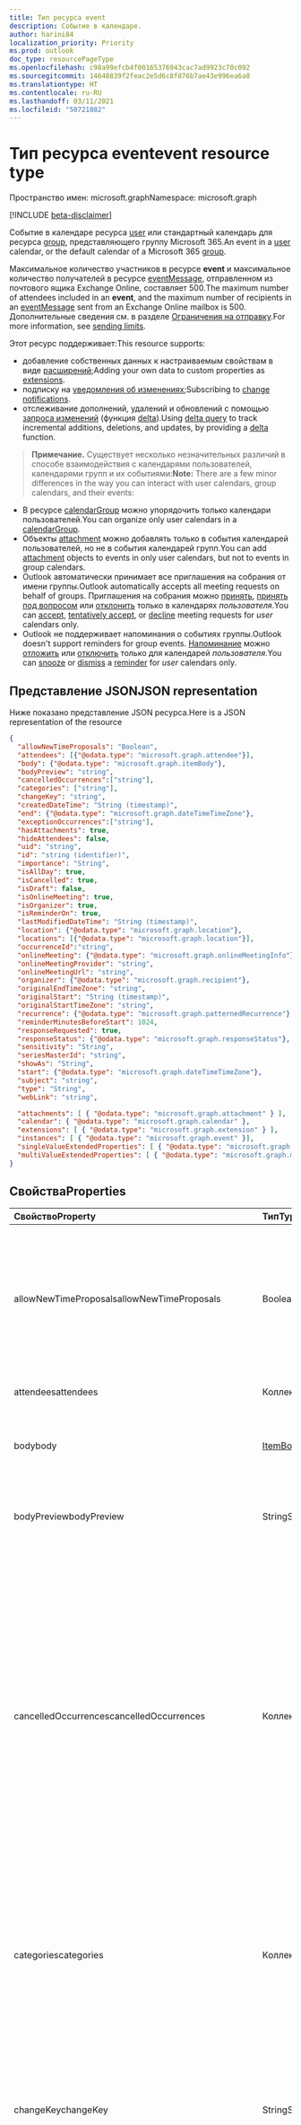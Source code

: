 ```yaml
---
title: Тип ресурса event
description: Событие в календаре.
author: harini84
localization_priority: Priority
ms.prod: outlook
doc_type: resourcePageType
ms.openlocfilehash: c98a99efcb4f00165376943cac7ad9923c70c092
ms.sourcegitcommit: 14648839f2feac2e5d6c8f876b7ae43e996ea6a0
ms.translationtype: HT
ms.contentlocale: ru-RU
ms.lasthandoff: 03/11/2021
ms.locfileid: "50721882"
---
```

# <a name="event-resource-type"></a><span data-ttu-id="a3131-103">Тип ресурса event</span><span class="sxs-lookup"><span data-stu-id="a3131-103">event resource type</span></span>

<span data-ttu-id="a3131-104">Пространство имен: microsoft.graph</span><span class="sxs-lookup"><span data-stu-id="a3131-104">Namespace: microsoft.graph</span></span>

[!INCLUDE [beta-disclaimer](../../includes/beta-disclaimer.md)]

<span data-ttu-id="a3131-105">Событие в календаре ресурса [user](user.md) или стандартный календарь для ресурса [group](group.md), представляющего группу Microsoft 365.</span><span class="sxs-lookup"><span data-stu-id="a3131-105">An event in a [user](user.md) calendar, or the default calendar of a Microsoft 365 [group](group.md).</span></span>

<span data-ttu-id="a3131-106">Максимальное количество участников в ресурсе **event** и максимальное количество получателей в ресурсе [eventMessage](eventmessage.md), отправленном из почтового ящика Exchange Online, составляет 500.</span><span class="sxs-lookup"><span data-stu-id="a3131-106">The maximum number of attendees included in an **event**, and the maximum number of recipients in an [eventMessage](eventmessage.md) sent from an Exchange Online mailbox is 500.</span></span> <span data-ttu-id="a3131-107">Дополнительные сведения см. в разделе [Ограничения на отправку](/office365/servicedescriptions/exchange-online-service-description/exchange-online-limits#sending-limits).</span><span class="sxs-lookup"><span data-stu-id="a3131-107">For more information, see [sending limits](/office365/servicedescriptions/exchange-online-service-description/exchange-online-limits#sending-limits).</span></span>

<span data-ttu-id="a3131-108">Этот ресурс поддерживает:</span><span class="sxs-lookup"><span data-stu-id="a3131-108">This resource supports:</span></span>

- <span data-ttu-id="a3131-109">добавление собственных данных к настраиваемым свойствам в виде [расширений](/graph/extensibility-overview);</span><span class="sxs-lookup"><span data-stu-id="a3131-109">Adding your own data to custom properties as [extensions](/graph/extensibility-overview).</span></span>
- <span data-ttu-id="a3131-110">подписку на [уведомления об изменениях](/graph/webhooks);</span><span class="sxs-lookup"><span data-stu-id="a3131-110">Subscribing to [change notifications](/graph/webhooks).</span></span>
- <span data-ttu-id="a3131-111">отслеживание дополнений, удалений и обновлений с помощью [запроса изменений](/graph/delta-query-overview) (функция [delta](../api/event-delta.md)).</span><span class="sxs-lookup"><span data-stu-id="a3131-111">Using [delta query](/graph/delta-query-overview) to track incremental additions, deletions, and updates, by providing a [delta](../api/event-delta.md) function.</span></span>

> <span data-ttu-id="a3131-112">**Примечание.** Существует несколько незначительных различий в способе взаимодействия с календарями пользователей, календарями групп и их событиями:</span><span class="sxs-lookup"><span data-stu-id="a3131-112">**Note:** There are a few minor differences in the way you can interact with user calendars, group calendars, and their events:</span></span>

- <span data-ttu-id="a3131-113">В ресурсе [calendarGroup](calendargroup.md) можно упорядочить только календари пользователей.</span><span class="sxs-lookup"><span data-stu-id="a3131-113">You can organize only user calendars in a [calendarGroup](calendargroup.md).</span></span>
- <span data-ttu-id="a3131-114">Объекты [attachment](attachment.md) можно добавлять только в события календарей пользователей, но не в события календарей групп.</span><span class="sxs-lookup"><span data-stu-id="a3131-114">You can add [attachment](attachment.md) objects to events in only user calendars, but not to events in group calendars.</span></span>
- <span data-ttu-id="a3131-115">Outlook автоматически принимает все приглашения на собрания от имени группы.</span><span class="sxs-lookup"><span data-stu-id="a3131-115">Outlook automatically accepts all meeting requests on behalf of groups.</span></span> <span data-ttu-id="a3131-116">Приглашения на собрания можно [принять](../api/event-accept.md), [принять под вопросом](../api/event-tentativelyaccept.md) или [отклонить](../api/event-decline.md) только в календарях _пользователя_.</span><span class="sxs-lookup"><span data-stu-id="a3131-116">You can [accept](../api/event-accept.md), [tentatively accept](../api/event-tentativelyaccept.md), or [decline](../api/event-decline.md)  meeting requests for _user_ calendars only.</span></span>
- <span data-ttu-id="a3131-117">Outlook не поддерживает напоминания о событиях группы.</span><span class="sxs-lookup"><span data-stu-id="a3131-117">Outlook doesn't support reminders for group events.</span></span> <span data-ttu-id="a3131-118">[Напоминание](reminder.md) можно [отложить](../api/event-snoozereminder.md) или [отключить](../api/event-dismissreminder.md) только для календарей _пользователя_.</span><span class="sxs-lookup"><span data-stu-id="a3131-118">You can [snooze](../api/event-snoozereminder.md) or [dismiss](../api/event-dismissreminder.md) a [reminder](reminder.md) for _user_ calendars only.</span></span>

## <a name="json-representation"></a><span data-ttu-id="a3131-119">Представление JSON</span><span class="sxs-lookup"><span data-stu-id="a3131-119">JSON representation</span></span>

<span data-ttu-id="a3131-120">Ниже показано представление JSON ресурса.</span><span class="sxs-lookup"><span data-stu-id="a3131-120">Here is a JSON representation of the resource</span></span>

<!-- {
  "blockType": "resource",
   "keyProperty": "id",
  "optionalProperties": [
    "attachments",
    "calendar",
    "extensions",
    "instances",
    "singleValueExtendedProperties",
    "multiValueExtendedProperties"
  ],
  "@odata.type": "microsoft.graph.event"
}-->

```json
{
  "allowNewTimeProposals": "Boolean",
  "attendees": [{"@odata.type": "microsoft.graph.attendee"}],
  "body": {"@odata.type": "microsoft.graph.itemBody"},
  "bodyPreview": "string",
  "cancelledOccurrences":["string"],
  "categories": ["string"],
  "changeKey": "string",
  "createdDateTime": "String (timestamp)",
  "end": {"@odata.type": "microsoft.graph.dateTimeTimeZone"},
  "exceptionOccurrences":["string"],
  "hasAttachments": true,
  "hideAttendees": false,
  "uid": "string",
  "id": "string (identifier)",
  "importance": "String",
  "isAllDay": true,
  "isCancelled": true,
  "isDraft": false,
  "isOnlineMeeting": true,
  "isOrganizer": true,
  "isReminderOn": true,  
  "lastModifiedDateTime": "String (timestamp)",
  "location": {"@odata.type": "microsoft.graph.location"},
  "locations": [{"@odata.type": "microsoft.graph.location"}],
  "occurrenceId":"string",
  "onlineMeeting": {"@odata.type": "microsoft.graph.onlineMeetingInfo"},
  "onlineMeetingProvider": "string",
  "onlineMeetingUrl": "string",
  "organizer": {"@odata.type": "microsoft.graph.recipient"},
  "originalEndTimeZone": "string",
  "originalStart": "String (timestamp)",
  "originalStartTimeZone": "string",
  "recurrence": {"@odata.type": "microsoft.graph.patternedRecurrence"},
  "reminderMinutesBeforeStart": 1024,
  "responseRequested": true,
  "responseStatus": {"@odata.type": "microsoft.graph.responseStatus"},
  "sensitivity": "String",
  "seriesMasterId": "string",
  "showAs": "String",
  "start": {"@odata.type": "microsoft.graph.dateTimeTimeZone"},
  "subject": "string",
  "type": "String",
  "webLink": "string",

  "attachments": [ { "@odata.type": "microsoft.graph.attachment" } ],
  "calendar": { "@odata.type": "microsoft.graph.calendar" },
  "extensions": [ { "@odata.type": "microsoft.graph.extension" } ],
  "instances": [ { "@odata.type": "microsoft.graph.event" }],
  "singleValueExtendedProperties": [ { "@odata.type": "microsoft.graph.singleValueLegacyExtendedProperty" }],
  "multiValueExtendedProperties": [ { "@odata.type": "microsoft.graph.multiValueLegacyExtendedProperty" }]
}
```
## <a name="properties"></a><span data-ttu-id="a3131-121">Свойства</span><span class="sxs-lookup"><span data-stu-id="a3131-121">Properties</span></span>
| <span data-ttu-id="a3131-122">Свойство</span><span class="sxs-lookup"><span data-stu-id="a3131-122">Property</span></span>     | <span data-ttu-id="a3131-123">Тип</span><span class="sxs-lookup"><span data-stu-id="a3131-123">Type</span></span>   |<span data-ttu-id="a3131-124">Описание</span><span class="sxs-lookup"><span data-stu-id="a3131-124">Description</span></span>|
|:---------------|:--------|:----------|
|<span data-ttu-id="a3131-125">allowNewTimeProposals</span><span class="sxs-lookup"><span data-stu-id="a3131-125">allowNewTimeProposals</span></span>| <span data-ttu-id="a3131-126">Boolean</span><span class="sxs-lookup"><span data-stu-id="a3131-126">Boolean</span></span> | <span data-ttu-id="a3131-127">Значение `True`, если организатор собрания разрешает приглашенным предлагать новое время при ответе, в противном случае — `false`.</span><span class="sxs-lookup"><span data-stu-id="a3131-127">`True` if the meeting organizer allows invitees to propose a new time when responding, `false` otherwise.</span></span> <span data-ttu-id="a3131-128">Необязательный параметр.</span><span class="sxs-lookup"><span data-stu-id="a3131-128">Optional.</span></span> <span data-ttu-id="a3131-129">Значение по умолчанию: `true`.</span><span class="sxs-lookup"><span data-stu-id="a3131-129">Default is `true`.</span></span> |
|<span data-ttu-id="a3131-130">attendees</span><span class="sxs-lookup"><span data-stu-id="a3131-130">attendees</span></span>|<span data-ttu-id="a3131-131">Коллекция [Attendee](attendee.md)</span><span class="sxs-lookup"><span data-stu-id="a3131-131">[Attendee](attendee.md) collection</span></span>|<span data-ttu-id="a3131-132">Коллекция участников события.</span><span class="sxs-lookup"><span data-stu-id="a3131-132">The collection of attendees for the event.</span></span>|
|<span data-ttu-id="a3131-133">body</span><span class="sxs-lookup"><span data-stu-id="a3131-133">body</span></span>|[<span data-ttu-id="a3131-134">ItemBody</span><span class="sxs-lookup"><span data-stu-id="a3131-134">ItemBody</span></span>](itembody.md)|<span data-ttu-id="a3131-p105">Текст сообщения, связанного с событием. В формате HTML или текстовом формате.</span><span class="sxs-lookup"><span data-stu-id="a3131-p105">The body of the message associated with the event. It can be in HTML or text format.</span></span>|
|<span data-ttu-id="a3131-137">bodyPreview</span><span class="sxs-lookup"><span data-stu-id="a3131-137">bodyPreview</span></span>|<span data-ttu-id="a3131-138">String</span><span class="sxs-lookup"><span data-stu-id="a3131-138">String</span></span>|<span data-ttu-id="a3131-p106">Предварительный просмотр сообщения, связанного с событием. В текстовом формате.</span><span class="sxs-lookup"><span data-stu-id="a3131-p106">The preview of the message associated with the event. It is in text format.</span></span>|
|<span data-ttu-id="a3131-141">cancelledOccurrences</span><span class="sxs-lookup"><span data-stu-id="a3131-141">cancelledOccurrences</span></span>|<span data-ttu-id="a3131-142">Коллекция String</span><span class="sxs-lookup"><span data-stu-id="a3131-142">String collection</span></span>|<span data-ttu-id="a3131-143">Содержит значения свойства **occurrenceId** отмененных экземпляров в повторяющемся ряду, если событие является основным в этом ряду.</span><span class="sxs-lookup"><span data-stu-id="a3131-143">Contains **occurrenceId** property values of cancelled instances in a recurring series, if the event is the series master.</span></span> <span data-ttu-id="a3131-144">Отмененные экземпляры в повторяющемся ряду называются cancelledOccurences.</span><span class="sxs-lookup"><span data-stu-id="a3131-144">Instances in a recurring series that are cancelled are called cancelledOccurences.</span></span><br><br><span data-ttu-id="a3131-145">Возвращается только для $select в операции [Get](../api/event-get.md), в которой указывается идентификатор основного события в ряду (т. е. значение свойства seriesMasterId).</span><span class="sxs-lookup"><span data-stu-id="a3131-145">Returned only on $select in a [Get](../api/event-get.md) operation which specifies the id of a series master event (that is, the seriesMasterId property value).</span></span>|
|<span data-ttu-id="a3131-146">categories</span><span class="sxs-lookup"><span data-stu-id="a3131-146">categories</span></span>|<span data-ttu-id="a3131-147">Коллекция String</span><span class="sxs-lookup"><span data-stu-id="a3131-147">String collection</span></span>|<span data-ttu-id="a3131-148">Категории, связанные с событием.</span><span class="sxs-lookup"><span data-stu-id="a3131-148">The categories associated with the event.</span></span> <span data-ttu-id="a3131-149">Каждая категория соответствует свойству **displayName** объекта [outlookCategory](outlookcategory.md), определенного для пользователя.</span><span class="sxs-lookup"><span data-stu-id="a3131-149">Each category corresponds to the **displayName** property of an [outlookCategory](outlookcategory.md) defined for the user.</span></span>|
|<span data-ttu-id="a3131-150">changeKey</span><span class="sxs-lookup"><span data-stu-id="a3131-150">changeKey</span></span>|<span data-ttu-id="a3131-151">String</span><span class="sxs-lookup"><span data-stu-id="a3131-151">String</span></span>|<span data-ttu-id="a3131-p109">Указывает версию объекта события. При каждом изменении события также меняется значение ChangeKey. Благодаря этому Exchange может применять изменения к правильной версии объекта.</span><span class="sxs-lookup"><span data-stu-id="a3131-p109">Identifies the version of the event object. Every time the event is changed, ChangeKey changes as well. This allows Exchange to apply changes to the correct version of the object.</span></span>|
|<span data-ttu-id="a3131-155">createdDateTime</span><span class="sxs-lookup"><span data-stu-id="a3131-155">createdDateTime</span></span>|<span data-ttu-id="a3131-156">DateTimeOffset</span><span class="sxs-lookup"><span data-stu-id="a3131-156">DateTimeOffset</span></span>|<span data-ttu-id="a3131-157">Тип Timestamp представляет сведения о времени и дате с использованием формата ISO 8601 (всегда применяется формат UTC).</span><span class="sxs-lookup"><span data-stu-id="a3131-157">The Timestamp type represents date and time information using ISO 8601 format and is always in UTC time.</span></span> <span data-ttu-id="a3131-158">Например, значение полуночи 1 января 2014 г. в формате UTC: `2014-01-01T00:00:00Z`.</span><span class="sxs-lookup"><span data-stu-id="a3131-158">For example, midnight UTC on Jan 1, 2014 is `2014-01-01T00:00:00Z`</span></span>|
|<span data-ttu-id="a3131-159">end</span><span class="sxs-lookup"><span data-stu-id="a3131-159">end</span></span>|[<span data-ttu-id="a3131-160">DateTimeTimeZone</span><span class="sxs-lookup"><span data-stu-id="a3131-160">DateTimeTimeZone</span></span>](datetimetimezone.md)|<span data-ttu-id="a3131-161">Дата, время и часовой пояс завершения события.</span><span class="sxs-lookup"><span data-stu-id="a3131-161">The date, time, and time zone that the event ends.</span></span> <span data-ttu-id="a3131-162">По умолчанию время завершения указано в формате UTC.</span><span class="sxs-lookup"><span data-stu-id="a3131-162">By default, the end time is in UTC.</span></span>|
|<span data-ttu-id="a3131-163">exceptionOccurrences</span><span class="sxs-lookup"><span data-stu-id="a3131-163">exceptionOccurrences</span></span>|<span data-ttu-id="a3131-164">Коллекция String</span><span class="sxs-lookup"><span data-stu-id="a3131-164">String collection</span></span>|<span data-ttu-id="a3131-165">Содержит значения свойства **id** экземпляров событий, которые являются исключениями в повторяющемся ряду.</span><span class="sxs-lookup"><span data-stu-id="a3131-165">Contains the **id** property values of the event instances that are exceptions in a recurring series.</span></span><br><span data-ttu-id="a3131-166">Исключения могут отличаться от других вхождений в повторяющемся ряду, таких как тема, время начала или окончания и участники.</span><span class="sxs-lookup"><span data-stu-id="a3131-166">Exceptions can differ from other occurrences in a recurring series, such as the subject, start or end times, or attendees.</span></span> <span data-ttu-id="a3131-167">Исключения не включают отмененные вхождения.</span><span class="sxs-lookup"><span data-stu-id="a3131-167">Exceptions do not include cancelled occurrences.</span></span><br><br><span data-ttu-id="a3131-168">Возвращается только для $select и $expand в операции [GET](../api/event-get.md), в которой указывается идентификатор основного события в ряду (т. е. значение свойства seriesMasterId).</span><span class="sxs-lookup"><span data-stu-id="a3131-168">Returned only on $select and $expand in a [GET](../api/event-get.md) operation which specifies the id of a series master event (that is, the seriesMasterId property value).</span></span>|
|<span data-ttu-id="a3131-169">hasAttachments</span><span class="sxs-lookup"><span data-stu-id="a3131-169">hasAttachments</span></span>|<span data-ttu-id="a3131-170">Boolean</span><span class="sxs-lookup"><span data-stu-id="a3131-170">Boolean</span></span>|<span data-ttu-id="a3131-171">Задайте значение true, если у события есть вложения.</span><span class="sxs-lookup"><span data-stu-id="a3131-171">Set to true if the event has attachments.</span></span>|
|<span data-ttu-id="a3131-172">hideAttendees</span><span class="sxs-lookup"><span data-stu-id="a3131-172">hideAttendees</span></span>|<span data-ttu-id="a3131-173">Boolean</span><span class="sxs-lookup"><span data-stu-id="a3131-173">Boolean</span></span>|<span data-ttu-id="a3131-174">Если присвоено значение `true`, каждый участник видит только себя в приглашении на собрание и списке собрания **Отслеживание**.</span><span class="sxs-lookup"><span data-stu-id="a3131-174">When set to `true`, each attendee only sees themselves in the meeting request and meeting **Tracking** list.</span></span> <span data-ttu-id="a3131-175">Значение по умолчанию: false.</span><span class="sxs-lookup"><span data-stu-id="a3131-175">Default is false.</span></span>|
|<span data-ttu-id="a3131-176">id</span><span class="sxs-lookup"><span data-stu-id="a3131-176">id</span></span>|<span data-ttu-id="a3131-177">String</span><span class="sxs-lookup"><span data-stu-id="a3131-177">String</span></span>| <span data-ttu-id="a3131-178">Уникальный идентификатор события.</span><span class="sxs-lookup"><span data-stu-id="a3131-178">Unique identifier for the event.</span></span> <span data-ttu-id="a3131-179">[!INCLUDE [outlook-beta-id](../../includes/outlook-beta-id.md)] Только для чтения.</span><span class="sxs-lookup"><span data-stu-id="a3131-179">[!INCLUDE [outlook-beta-id](../../includes/outlook-beta-id.md)] Read-only.</span></span> |
|<span data-ttu-id="a3131-180">importance</span><span class="sxs-lookup"><span data-stu-id="a3131-180">importance</span></span>|<span data-ttu-id="a3131-181">String</span><span class="sxs-lookup"><span data-stu-id="a3131-181">String</span></span>|<span data-ttu-id="a3131-182">Важность события.</span><span class="sxs-lookup"><span data-stu-id="a3131-182">The importance of the event.</span></span> <span data-ttu-id="a3131-183">Возможные значения: `low`, `normal`, `high`.</span><span class="sxs-lookup"><span data-stu-id="a3131-183">Possible values are: `low`, `normal`, `high`.</span></span>|
|<span data-ttu-id="a3131-184">isAllDay</span><span class="sxs-lookup"><span data-stu-id="a3131-184">isAllDay</span></span>|<span data-ttu-id="a3131-185">Boolean</span><span class="sxs-lookup"><span data-stu-id="a3131-185">Boolean</span></span>|<span data-ttu-id="a3131-186">Задайте значение true, если событие длится весь день.</span><span class="sxs-lookup"><span data-stu-id="a3131-186">Set to true if the event lasts all day.</span></span> <span data-ttu-id="a3131-187">Если значение равно true, то независимо от того, один или несколько дней длится событие, время его начала и окончания должно быть установлено на полночь в одном и том же часовом поясе.</span><span class="sxs-lookup"><span data-stu-id="a3131-187">If true, regardless of whether it's a single-day or multi-day event, start and end time must be set to midnight and be in the same time zone.</span></span>|
|<span data-ttu-id="a3131-188">isCancelled</span><span class="sxs-lookup"><span data-stu-id="a3131-188">isCancelled</span></span>|<span data-ttu-id="a3131-189">Boolean</span><span class="sxs-lookup"><span data-stu-id="a3131-189">Boolean</span></span>|<span data-ttu-id="a3131-190">Задайте значение true, если событие отменено.</span><span class="sxs-lookup"><span data-stu-id="a3131-190">Set to true if the event has been canceled.</span></span>|
|<span data-ttu-id="a3131-191">isDraft</span><span class="sxs-lookup"><span data-stu-id="a3131-191">isDraft</span></span>|<span data-ttu-id="a3131-192">Логический</span><span class="sxs-lookup"><span data-stu-id="a3131-192">Boolean</span></span>|<span data-ttu-id="a3131-193">Присвоено значение true, если пользователь обновил собрание в Outlook, но не отправил обновления участникам.</span><span class="sxs-lookup"><span data-stu-id="a3131-193">Set to true if the user has updated the meeting in Outlook but has not sent the updates to attendees.</span></span> <span data-ttu-id="a3131-194">Присвоено значение false, если все изменения отправлены или событие является встречей без участников.</span><span class="sxs-lookup"><span data-stu-id="a3131-194">Set to false if all changes have been sent, or if the event is an appointment without any attendees.</span></span>|
|<span data-ttu-id="a3131-195">isOnlineMeeting</span><span class="sxs-lookup"><span data-stu-id="a3131-195">isOnlineMeeting</span></span>|<span data-ttu-id="a3131-196">Логический</span><span class="sxs-lookup"><span data-stu-id="a3131-196">Boolean</span></span>| <span data-ttu-id="a3131-197">`True`, если событие содержит информацию о собрании по сети (т. е. **onlineMeeting** указывает на ресурс [onlineMeetingInfo](onlinemeetinginfo.md)), в противном случае — `false`.</span><span class="sxs-lookup"><span data-stu-id="a3131-197">`True` if this event has online meeting information (that is, **onlineMeeting** points to an [onlineMeetingInfo](onlinemeetinginfo.md) resource), `false` otherwise.</span></span> <span data-ttu-id="a3131-198">Значение по умолчанию — `false` (**onlineMeeting** — `null`).</span><span class="sxs-lookup"><span data-stu-id="a3131-198">Default is `false` (**onlineMeeting** is `null`).</span></span> <span data-ttu-id="a3131-199">Необязательное свойство.</span><span class="sxs-lookup"><span data-stu-id="a3131-199">Optional.</span></span> <br> <span data-ttu-id="a3131-200">После настройки **isOnlineMeeting** на `true` Microsoft Graph инициализирует **onlineMeeting**.</span><span class="sxs-lookup"><span data-stu-id="a3131-200">After you set **isOnlineMeeting** to `true`, Microsoft Graph initializes **onlineMeeting**.</span></span> <span data-ttu-id="a3131-201">Outlook будет игнорировать любые последующие изменения **isOnlineMeeting**, и собрание останется доступным по сети.</span><span class="sxs-lookup"><span data-stu-id="a3131-201">Subsequently Outlook ignores any further changes to **isOnlineMeeting**, and the meeting remains available online.</span></span> |
|<span data-ttu-id="a3131-202">isOrganizer</span><span class="sxs-lookup"><span data-stu-id="a3131-202">isOrganizer</span></span>|<span data-ttu-id="a3131-203">Boolean</span><span class="sxs-lookup"><span data-stu-id="a3131-203">Boolean</span></span>|<span data-ttu-id="a3131-204">Присвоено значение true, если владелец календаря (указанный свойством **owner** объекта [calendar](calendar.md)) является организатором события (определятся свойством **organizer** объекта **event**).</span><span class="sxs-lookup"><span data-stu-id="a3131-204">Set to true if the calendar owner (specified by the **owner** property of the [calendar](calendar.md)) is the organizer of the event (specified by the **organizer** property of the **event**).</span></span> <span data-ttu-id="a3131-205">Это также применимо, если делегат организовал событие от имени владельца.</span><span class="sxs-lookup"><span data-stu-id="a3131-205">This also applies if a delegate organized the event on behalf of the owner.</span></span>|
|<span data-ttu-id="a3131-206">isReminderOn</span><span class="sxs-lookup"><span data-stu-id="a3131-206">isReminderOn</span></span>|<span data-ttu-id="a3131-207">Boolean</span><span class="sxs-lookup"><span data-stu-id="a3131-207">Boolean</span></span>|<span data-ttu-id="a3131-208">Задайте значение true, если установлено напоминание пользователю о событии.</span><span class="sxs-lookup"><span data-stu-id="a3131-208">Set to true if an alert is set to remind the user of the event.</span></span>|
|<span data-ttu-id="a3131-209">lastModifiedDateTime</span><span class="sxs-lookup"><span data-stu-id="a3131-209">lastModifiedDateTime</span></span>|<span data-ttu-id="a3131-210">DateTimeOffset</span><span class="sxs-lookup"><span data-stu-id="a3131-210">DateTimeOffset</span></span>|<span data-ttu-id="a3131-211">Тип Timestamp представляет сведения о времени и дате с использованием формата ISO 8601 (всегда применяется формат UTC).</span><span class="sxs-lookup"><span data-stu-id="a3131-211">The Timestamp type represents date and time information using ISO 8601 format and is always in UTC time.</span></span> <span data-ttu-id="a3131-212">Например, значение полуночи 1 января 2014 г. в формате UTC: `2014-01-01T00:00:00Z`.</span><span class="sxs-lookup"><span data-stu-id="a3131-212">For example, midnight UTC on Jan 1, 2014 is `2014-01-01T00:00:00Z`</span></span>|
|<span data-ttu-id="a3131-213">location</span><span class="sxs-lookup"><span data-stu-id="a3131-213">location</span></span>|[<span data-ttu-id="a3131-214">Location</span><span class="sxs-lookup"><span data-stu-id="a3131-214">Location</span></span>](location.md)|<span data-ttu-id="a3131-215">Место проведения события.</span><span class="sxs-lookup"><span data-stu-id="a3131-215">The location of the event.</span></span>|
|<span data-ttu-id="a3131-216">locations</span><span class="sxs-lookup"><span data-stu-id="a3131-216">locations</span></span>|<span data-ttu-id="a3131-217">Коллекция [Location](location.md)</span><span class="sxs-lookup"><span data-stu-id="a3131-217">[Location](location.md) collection</span></span>|<span data-ttu-id="a3131-218">Места проведения события или участия в нем.</span><span class="sxs-lookup"><span data-stu-id="a3131-218">The locations where the event is held or attended from.</span></span> <span data-ttu-id="a3131-219">Свойства **location** и **locations** всегда совпадают друг с другом.</span><span class="sxs-lookup"><span data-stu-id="a3131-219">The **location** and **locations** properties always correspond with each other.</span></span> <span data-ttu-id="a3131-220">Если вы обновите свойство **location**, предыдущие места в коллекции **locations** будут удалены и заменены новым значением **location**.</span><span class="sxs-lookup"><span data-stu-id="a3131-220">If you update the **location** property, any prior locations in the **locations** collection would be removed and replaced by the new **location** value.</span></span> |
|<span data-ttu-id="a3131-221">occurrenceId</span><span class="sxs-lookup"><span data-stu-id="a3131-221">occurrenceId</span></span>|<span data-ttu-id="a3131-222">String</span><span class="sxs-lookup"><span data-stu-id="a3131-222">String</span></span>|<span data-ttu-id="a3131-223">Идентификатор вхождения в повторяющемся ряду событий.</span><span class="sxs-lookup"><span data-stu-id="a3131-223">An identifier for an occurrence in a recurring event series.</span></span> <span data-ttu-id="a3131-224">Значение NULL, если событие не является частью повторяющегося ряда.</span><span class="sxs-lookup"><span data-stu-id="a3131-224">Null if the event is not part of a recurring series.</span></span><br><br><span data-ttu-id="a3131-225">Формат значения свойства — OID.{seriesMasterId-value}.{occurrence-start-date}.</span><span class="sxs-lookup"><span data-stu-id="a3131-225">The format of the property value is OID.{seriesMasterId-value}.{occurrence-start-date}.</span></span> <span data-ttu-id="a3131-226">Часовым поясом для {occurrence-start-date} является свойство recurrenceTimeZone, определенное для соответствующего [recurrenceRange](recurrencerange.md).</span><span class="sxs-lookup"><span data-stu-id="a3131-226">The time zone for {occurrence-start-date} is the recurrenceTimeZone property defined for the corresponding [recurrenceRange](recurrencerange.md).</span></span><br><br><span data-ttu-id="a3131-227">Это свойство может определять вхождение в повторяющемся ряду, в том числе измененное или отмененное.</span><span class="sxs-lookup"><span data-stu-id="a3131-227">This property can identify any occurrence in a recurring series, including an occurrence that has been modified or cancelled.</span></span> <span data-ttu-id="a3131-228">Это свойство можно использовать для выполнения всех операций, которые поддерживаются вхождениями в повторяющемся ряду.</span><span class="sxs-lookup"><span data-stu-id="a3131-228">You can use this property to perform all operations supported by occurrences in the recurring series.</span></span>|
|<span data-ttu-id="a3131-229">onlineMeeting</span><span class="sxs-lookup"><span data-stu-id="a3131-229">onlineMeeting</span></span>|[<span data-ttu-id="a3131-230">OnlineMeetingInfo</span><span class="sxs-lookup"><span data-stu-id="a3131-230">OnlineMeetingInfo</span></span>](onlinemeetinginfo.md)| <span data-ttu-id="a3131-231">Сведения, необходимые участнику, чтобы присоединиться к собранию по сети.</span><span class="sxs-lookup"><span data-stu-id="a3131-231">Details for an attendee to join the meeting online.</span></span> <span data-ttu-id="a3131-232">Значение по умолчанию — null.</span><span class="sxs-lookup"><span data-stu-id="a3131-232">Default is null.</span></span> <span data-ttu-id="a3131-233">Только для чтения.</span><span class="sxs-lookup"><span data-stu-id="a3131-233">Read-only.</span></span> <br><span data-ttu-id="a3131-234">После настройки свойств **isOnlineMeeting** и **onlineMeetingProvider** для разрешения собрания по сети Microsoft Graph инициализирует **onlineMeeting**.</span><span class="sxs-lookup"><span data-stu-id="a3131-234">After you set the **isOnlineMeeting** and **onlineMeetingProvider** properties to enable a meeting online, Microsoft Graph initializes **onlineMeeting**.</span></span> <span data-ttu-id="a3131-235">После завершения настройки собрание останется доступным по сети, и вы не сможете изменить свойства **isOnlineMeeting**, **onlineMeetingProvider** и **onlneMeeting**.</span><span class="sxs-lookup"><span data-stu-id="a3131-235">When set, the meeting remains available online, and you cannot change the **isOnlineMeeting**, **onlineMeetingProvider**, and **onlneMeeting** properties again.</span></span>|
|<span data-ttu-id="a3131-236">onlineMeetingProvider</span><span class="sxs-lookup"><span data-stu-id="a3131-236">onlineMeetingProvider</span></span>|<span data-ttu-id="a3131-237">onlineMeetingProviderType</span><span class="sxs-lookup"><span data-stu-id="a3131-237">onlineMeetingProviderType</span></span>| <span data-ttu-id="a3131-238">Представляет поставщика службы собраний по сети.</span><span class="sxs-lookup"><span data-stu-id="a3131-238">Represents the online meeting service provider.</span></span> <span data-ttu-id="a3131-239">По умолчанию **onlineMeetingProvider** — `unknown`.</span><span class="sxs-lookup"><span data-stu-id="a3131-239">By default, **onlineMeetingProvider** is `unknown`.</span></span> <span data-ttu-id="a3131-240">Возможные значения: `unknown`, `teamsForBusiness`, `skypeForBusiness` и `skypeForConsumer`.</span><span class="sxs-lookup"><span data-stu-id="a3131-240">The possible values are `unknown`, `teamsForBusiness`, `skypeForBusiness`, and `skypeForConsumer`.</span></span> <span data-ttu-id="a3131-241">Необязательное свойство.</span><span class="sxs-lookup"><span data-stu-id="a3131-241">Optional.</span></span> <br> <span data-ttu-id="a3131-242">После настройки **onlineMeetingProvider** Microsoft Graph инициализирует **onlineMeeting**.</span><span class="sxs-lookup"><span data-stu-id="a3131-242">After you set **onlineMeetingProvider**, Microsoft Graph initializes **onlineMeeting**.</span></span> <span data-ttu-id="a3131-243">После этого вы не сможете изменить **onlineMeetingProvider** и собрание останется доступным по сети.</span><span class="sxs-lookup"><span data-stu-id="a3131-243">Subsequently you cannot change **onlineMeetingProvider** again, and the meeting remains available online.</span></span> |
|<span data-ttu-id="a3131-244">onlineMeetingUrl</span><span class="sxs-lookup"><span data-stu-id="a3131-244">onlineMeetingUrl</span></span>|<span data-ttu-id="a3131-245">String</span><span class="sxs-lookup"><span data-stu-id="a3131-245">String</span></span>|<span data-ttu-id="a3131-246">URL-адрес для собрания по сети.</span><span class="sxs-lookup"><span data-stu-id="a3131-246">A URL for an online meeting.</span></span> <span data-ttu-id="a3131-247">Свойство будет задано только в том случае, если организатор определяет в Outlook, что событие является собранием по сети, например в Skype.</span><span class="sxs-lookup"><span data-stu-id="a3131-247">The property is set only when an organizer specifies in Outlook that an event is an online meeting such as Skype.</span></span> <span data-ttu-id="a3131-248">Только для чтения.</span><span class="sxs-lookup"><span data-stu-id="a3131-248">Read-only.</span></span><br><span data-ttu-id="a3131-249">Чтобы получить доступ к URL-адресу и присоединиться к собранию по сети, воспользуйтесь **joinUrl**, который предоставляется через свойство **event**, **onlineMeeting**.</span><span class="sxs-lookup"><span data-stu-id="a3131-249">To access the URL to join an online meeting, use **joinUrl** which is exposed via the **onlineMeeting** property of the **event**.</span></span> <span data-ttu-id="a3131-250">В дальнейшем использовать свойство **onlineMeetingUrl** не рекомендуется.</span><span class="sxs-lookup"><span data-stu-id="a3131-250">The **onlineMeetingUrl** property will be deprecated in the future.</span></span> |
|<span data-ttu-id="a3131-251">organizer</span><span class="sxs-lookup"><span data-stu-id="a3131-251">organizer</span></span>|[<span data-ttu-id="a3131-252">Recipient</span><span class="sxs-lookup"><span data-stu-id="a3131-252">Recipient</span></span>](recipient.md)|<span data-ttu-id="a3131-253">Организатор события.</span><span class="sxs-lookup"><span data-stu-id="a3131-253">The organizer of the event.</span></span>|
|<span data-ttu-id="a3131-254">originalEndTimeZone</span><span class="sxs-lookup"><span data-stu-id="a3131-254">originalEndTimeZone</span></span>|<span data-ttu-id="a3131-255">String</span><span class="sxs-lookup"><span data-stu-id="a3131-255">String</span></span>|<span data-ttu-id="a3131-256">Часовой пояс завершения, указанный при создании события.</span><span class="sxs-lookup"><span data-stu-id="a3131-256">The end time zone that was set when the event was created.</span></span> <span data-ttu-id="a3131-257">Значение `tzone://Microsoft/Custom` указывает, что традиционный часовой пояс был задан в классическом приложении Outlook.</span><span class="sxs-lookup"><span data-stu-id="a3131-257">A value of `tzone://Microsoft/Custom` indicates that a legacy custom time zone was set in desktop Outlook.</span></span>|
|<span data-ttu-id="a3131-258">originalStart</span><span class="sxs-lookup"><span data-stu-id="a3131-258">originalStart</span></span>|<span data-ttu-id="a3131-259">DateTimeOffset</span><span class="sxs-lookup"><span data-stu-id="a3131-259">DateTimeOffset</span></span>|<span data-ttu-id="a3131-260">Тип Timestamp представляет сведения о времени и дате с использованием формата ISO 8601 (всегда применяется формат UTC).</span><span class="sxs-lookup"><span data-stu-id="a3131-260">The Timestamp type represents date and time information using ISO 8601 format and is always in UTC time.</span></span> <span data-ttu-id="a3131-261">Например, значение полуночи 1 января 2014 г. в формате UTC: `2014-01-01T00:00:00Z`.</span><span class="sxs-lookup"><span data-stu-id="a3131-261">For example, midnight UTC on Jan 1, 2014 is `2014-01-01T00:00:00Z`</span></span>|
|<span data-ttu-id="a3131-262">originalStartTimeZone</span><span class="sxs-lookup"><span data-stu-id="a3131-262">originalStartTimeZone</span></span>|<span data-ttu-id="a3131-263">String</span><span class="sxs-lookup"><span data-stu-id="a3131-263">String</span></span>|<span data-ttu-id="a3131-p134">Часовой пояс начала события, указанный при его создании. Значение `tzone://Microsoft/Custom` указывает, что в классическом приложении Outlook задан традиционный пользовательский часовой пояс.</span><span class="sxs-lookup"><span data-stu-id="a3131-p134">The start time zone that was set when the event was created. A value of `tzone://Microsoft/Custom` indicates that a legacy custom time zone was set in desktop Outlook.</span></span>|
|<span data-ttu-id="a3131-266">recurrence</span><span class="sxs-lookup"><span data-stu-id="a3131-266">recurrence</span></span>|[<span data-ttu-id="a3131-267">PatternedRecurrence</span><span class="sxs-lookup"><span data-stu-id="a3131-267">PatternedRecurrence</span></span>](patternedrecurrence.md)|<span data-ttu-id="a3131-268">Расписание повторения события.</span><span class="sxs-lookup"><span data-stu-id="a3131-268">The recurrence pattern for the event.</span></span>|
|<span data-ttu-id="a3131-269">reminderMinutesBeforeStart</span><span class="sxs-lookup"><span data-stu-id="a3131-269">reminderMinutesBeforeStart</span></span>|<span data-ttu-id="a3131-270">Int32</span><span class="sxs-lookup"><span data-stu-id="a3131-270">Int32</span></span>|<span data-ttu-id="a3131-271">Позволяет указать, за сколько минут до начала события появляется напоминание.</span><span class="sxs-lookup"><span data-stu-id="a3131-271">The number of minutes before the event start time that the reminder alert occurs.</span></span>|
|<span data-ttu-id="a3131-272">responseRequested</span><span class="sxs-lookup"><span data-stu-id="a3131-272">responseRequested</span></span>|<span data-ttu-id="a3131-273">Логический</span><span class="sxs-lookup"><span data-stu-id="a3131-273">Boolean</span></span>|<span data-ttu-id="a3131-274">По умолчанию используется значение true, означающее, что организатор запрашивает у приглашенного отправку ответа для события.</span><span class="sxs-lookup"><span data-stu-id="a3131-274">Default is true, which represents the organizer would like an invitee to send a response to the event.</span></span>|
|<span data-ttu-id="a3131-275">responseStatus</span><span class="sxs-lookup"><span data-stu-id="a3131-275">responseStatus</span></span>|[<span data-ttu-id="a3131-276">ResponseStatus</span><span class="sxs-lookup"><span data-stu-id="a3131-276">ResponseStatus</span></span>](responsestatus.md)|<span data-ttu-id="a3131-277">Указывает тип отклика, отправленного в ответ на сообщение о событии.</span><span class="sxs-lookup"><span data-stu-id="a3131-277">Indicates the type of response sent in response to an event message.</span></span>|
|<span data-ttu-id="a3131-278">sensitivity</span><span class="sxs-lookup"><span data-stu-id="a3131-278">sensitivity</span></span>|<span data-ttu-id="a3131-279">String</span><span class="sxs-lookup"><span data-stu-id="a3131-279">String</span></span>| <span data-ttu-id="a3131-280">Возможные значения: `normal`, `personal`, `private`, `confidential`.</span><span class="sxs-lookup"><span data-stu-id="a3131-280">Possible values are: `normal`, `personal`, `private`, `confidential`.</span></span>|
|<span data-ttu-id="a3131-281">seriesMasterId</span><span class="sxs-lookup"><span data-stu-id="a3131-281">seriesMasterId</span></span>|<span data-ttu-id="a3131-282">String</span><span class="sxs-lookup"><span data-stu-id="a3131-282">String</span></span>|<span data-ttu-id="a3131-283">Идентификатор для элемента образца повторяющегося ряда, если это событие входит в повторяющийся ряд.</span><span class="sxs-lookup"><span data-stu-id="a3131-283">The ID for the recurring series master item, if this event is part of a recurring series.</span></span>|
|<span data-ttu-id="a3131-284">showAs</span><span class="sxs-lookup"><span data-stu-id="a3131-284">showAs</span></span>|<span data-ttu-id="a3131-285">String</span><span class="sxs-lookup"><span data-stu-id="a3131-285">String</span></span>|<span data-ttu-id="a3131-286">Отображаемое состояние.</span><span class="sxs-lookup"><span data-stu-id="a3131-286">The status to show.</span></span> <span data-ttu-id="a3131-287">Возможные значения: `free`, `tentative`, `busy`, `oof`, `workingElsewhere`, `unknown`.</span><span class="sxs-lookup"><span data-stu-id="a3131-287">Possible values are: `free`, `tentative`, `busy`, `oof`, `workingElsewhere`, `unknown`.</span></span>|
|<span data-ttu-id="a3131-288">start</span><span class="sxs-lookup"><span data-stu-id="a3131-288">start</span></span>|[<span data-ttu-id="a3131-289">DateTimeTimeZone</span><span class="sxs-lookup"><span data-stu-id="a3131-289">DateTimeTimeZone</span></span>](datetimetimezone.md)|<span data-ttu-id="a3131-290">Дата, время и часовой пояс начала события.</span><span class="sxs-lookup"><span data-stu-id="a3131-290">The start date, time, and time zone of the event.</span></span> <span data-ttu-id="a3131-291">По умолчанию время начала указано в формате UTC.</span><span class="sxs-lookup"><span data-stu-id="a3131-291">By default, the start time is in UTC.</span></span>|
|<span data-ttu-id="a3131-292">subject</span><span class="sxs-lookup"><span data-stu-id="a3131-292">subject</span></span>|<span data-ttu-id="a3131-293">String</span><span class="sxs-lookup"><span data-stu-id="a3131-293">String</span></span>|<span data-ttu-id="a3131-294">Текст в строке темы сообщения о событии.</span><span class="sxs-lookup"><span data-stu-id="a3131-294">The text of the event's subject line.</span></span>|
|<span data-ttu-id="a3131-295">transactionId</span><span class="sxs-lookup"><span data-stu-id="a3131-295">transactionId</span></span>|<span data-ttu-id="a3131-296">Строка</span><span class="sxs-lookup"><span data-stu-id="a3131-296">String</span></span>|<span data-ttu-id="a3131-297">Настраиваемый идентификатор, указанный клиентским приложением серверу во избежание лишних операций [POST](../api/calendar-post-events.md) в том случае, если клиент попробует снова создать одно и то же событие.</span><span class="sxs-lookup"><span data-stu-id="a3131-297">A custom identifier specified by a client app for the server to avoid redundant [POST](../api/calendar-post-events.md) operations in case of client retries to create the same event.</span></span> <span data-ttu-id="a3131-298">Это полезно в тех случаях, когда из-за плохого сетевого подключения клиент отключается, не успев получить от сервера ответ на предыдущий запрос клиента на создание события.</span><span class="sxs-lookup"><span data-stu-id="a3131-298">This is useful when low network connectivity causes the client to time out before receiving a response from the server for the client's prior create-event request.</span></span> <span data-ttu-id="a3131-299">После того, как при создании события вы настроили **transactionId**, вы можете изменить **transactionId** в последующем обновлении.</span><span class="sxs-lookup"><span data-stu-id="a3131-299">After you set **transactionId** when creating an event, you cannot change **transactionId** in a subsequent update.</span></span> <span data-ttu-id="a3131-300">Это свойство возвращается только в полезных данных ответа, если такая настройка была сделана в приложении.</span><span class="sxs-lookup"><span data-stu-id="a3131-300">This property is only returned in a response payload if an app has set it.</span></span> <span data-ttu-id="a3131-301">Необязательное свойство.</span><span class="sxs-lookup"><span data-stu-id="a3131-301">Optional.</span></span>|
|<span data-ttu-id="a3131-302">type</span><span class="sxs-lookup"><span data-stu-id="a3131-302">type</span></span>|<span data-ttu-id="a3131-303">String</span><span class="sxs-lookup"><span data-stu-id="a3131-303">String</span></span>|<span data-ttu-id="a3131-304">Тип события.</span><span class="sxs-lookup"><span data-stu-id="a3131-304">The event type.</span></span> <span data-ttu-id="a3131-305">Возможные значения: `singleInstance`, `occurrence`, `exception`, `seriesMaster`.</span><span class="sxs-lookup"><span data-stu-id="a3131-305">Possible values are: `singleInstance`, `occurrence`, `exception`, `seriesMaster`.</span></span> <span data-ttu-id="a3131-306">Только для чтения</span><span class="sxs-lookup"><span data-stu-id="a3131-306">Read-only</span></span>|
|<span data-ttu-id="a3131-307">uid</span><span class="sxs-lookup"><span data-stu-id="a3131-307">uid</span></span>|<span data-ttu-id="a3131-308">String</span><span class="sxs-lookup"><span data-stu-id="a3131-308">String</span></span>|<span data-ttu-id="a3131-309">Уникальный идентификатор для событий календаря.</span><span class="sxs-lookup"><span data-stu-id="a3131-309">A unique identifier for calendar events.</span></span> <span data-ttu-id="a3131-310">В случае повторяющихся событий для главного события серии и всех его повторений (в том числе исключений) используется одно и то же значение.</span><span class="sxs-lookup"><span data-stu-id="a3131-310">For recurring events, the value is the same for the series master and all of its occurrences including exceptions.</span></span> <span data-ttu-id="a3131-311">Это свойство заменит текущее свойство iCalUid, определенное в [ресурсе event](/graph/api/resources/event?view=graph-rest-1.0&preserve-view=true), для которого в каждом экземпляре серии задавались разные значения.</span><span class="sxs-lookup"><span data-stu-id="a3131-311">This property will replace the current iCalUid property defined in the [event resource](/graph/api/resources/event?view=graph-rest-1.0&preserve-view=true), which is different for each instance in a series.</span></span>|
|<span data-ttu-id="a3131-312">webLink</span><span class="sxs-lookup"><span data-stu-id="a3131-312">webLink</span></span>|<span data-ttu-id="a3131-313">String</span><span class="sxs-lookup"><span data-stu-id="a3131-313">String</span></span>|<span data-ttu-id="a3131-314">URL-адрес для открытия события в Outlook в Интернете.</span><span class="sxs-lookup"><span data-stu-id="a3131-314">The URL to open the event in Outlook on the web.</span></span><br/><br/><span data-ttu-id="a3131-315">Outlook в Интернете открывает это событие в браузере, если выполнен вход в почтовый ящик.</span><span class="sxs-lookup"><span data-stu-id="a3131-315">Outlook on the web opens the event in the browser if you are signed in to your mailbox.</span></span> <span data-ttu-id="a3131-316">В противном случае Outlook в Интернете предлагает выполнить вход.</span><span class="sxs-lookup"><span data-stu-id="a3131-316">Otherwise, Outlook on the web prompts you to sign in.</span></span><br/><br/><span data-ttu-id="a3131-317">Доступ к этому URL-адресу невозможно получить из элемента iFrame.</span><span class="sxs-lookup"><span data-stu-id="a3131-317">This URL cannot be accessed from within an iFrame.</span></span>|

> [!NOTE]
> <span data-ttu-id="a3131-318">Свойство **webLink** указывает URL-адрес, по которому можно открыть событие только в более ранних версиях Outlook в Интернете.</span><span class="sxs-lookup"><span data-stu-id="a3131-318">The **webLink** property specifies a URL that opens the event in only earlier versions of Outlook on the web.</span></span> <span data-ttu-id="a3131-319">Ниже представлен формат URL-адреса, где _{event-id}_ — это _**зашифрованное в виде URL-адреса**_ значение свойства **id**.</span><span class="sxs-lookup"><span data-stu-id="a3131-319">The following is its URL format, with _{event-id}_ being the _**URL-encoded**_ value of the **id** property:</span></span>
>
> * <span data-ttu-id="a3131-320">Для рабочих или учебных учетных записей: `https://outlook.office365.com/owa/?itemid={event-id}&exvsurl=1&path=/calendar/item`</span><span class="sxs-lookup"><span data-stu-id="a3131-320">For work or school accounts: `https://outlook.office365.com/owa/?itemid={event-id}&exvsurl=1&path=/calendar/item`</span></span>
>
> * <span data-ttu-id="a3131-321">Для учетных записей Майкрософт: `https://outlook.live.com/owa/?itemid={event-id}&exvsurl=1&path=/calendar/item`</span><span class="sxs-lookup"><span data-stu-id="a3131-321">For Microsoft accounts: `https://outlook.live.com/owa/?itemid={event-id}&exvsurl=1&path=/calendar/item`</span></span>
>
> <span data-ttu-id="a3131-322">Чтобы открыть событие в текущей версии Outlook в Интернете, преобразуйте URL-адрес в один из следующих форматов и используйте этот URL-адрес для открытия события:</span><span class="sxs-lookup"><span data-stu-id="a3131-322">To open the event in a current version of Outlook on the web, convert the URL to one of the following formats, and use that URL to open the event:</span></span> 
>
> * <span data-ttu-id="a3131-323">Для рабочих или учебных учетных записей: `https://outlook.office365.com/calendar/item/{event-id}`</span><span class="sxs-lookup"><span data-stu-id="a3131-323">For work or school accounts: `https://outlook.office365.com/calendar/item/{event-id}`</span></span>
>
> * <span data-ttu-id="a3131-324">Для учетных записей Майкрософт: `https://outlook.live.com/calendar/item/{event-id}`</span><span class="sxs-lookup"><span data-stu-id="a3131-324">For Microsoft accounts: `https://outlook.live.com/calendar/item/{event-id}`</span></span>


## <a name="relationships"></a><span data-ttu-id="a3131-325">Связи</span><span class="sxs-lookup"><span data-stu-id="a3131-325">Relationships</span></span>
| <span data-ttu-id="a3131-326">Связь</span><span class="sxs-lookup"><span data-stu-id="a3131-326">Relationship</span></span> | <span data-ttu-id="a3131-327">Тип</span><span class="sxs-lookup"><span data-stu-id="a3131-327">Type</span></span>   |<span data-ttu-id="a3131-328">Описание</span><span class="sxs-lookup"><span data-stu-id="a3131-328">Description</span></span>|
|:---------------|:--------|:----------|
|<span data-ttu-id="a3131-329">attachments</span><span class="sxs-lookup"><span data-stu-id="a3131-329">attachments</span></span>|<span data-ttu-id="a3131-330">Коллекция [Attachment](attachment.md)</span><span class="sxs-lookup"><span data-stu-id="a3131-330">[Attachment](attachment.md) collection</span></span>|<span data-ttu-id="a3131-331">Коллекция вложений [FileAttachment](fileattachment.md), [ItemAttachment](itemattachment.md) и [referenceAttachment](referenceattachment.md) для события.</span><span class="sxs-lookup"><span data-stu-id="a3131-331">The collection of [FileAttachment](fileattachment.md), [ItemAttachment](itemattachment.md), and [referenceAttachment](referenceattachment.md) attachments for the event.</span></span> <span data-ttu-id="a3131-332">Свойство навигации.</span><span class="sxs-lookup"><span data-stu-id="a3131-332">Navigation property.</span></span> <span data-ttu-id="a3131-333">Только для чтения.</span><span class="sxs-lookup"><span data-stu-id="a3131-333">Read-only.</span></span> <span data-ttu-id="a3131-334">Допускается значение null.</span><span class="sxs-lookup"><span data-stu-id="a3131-334">Nullable.</span></span>|
|<span data-ttu-id="a3131-335">calendar</span><span class="sxs-lookup"><span data-stu-id="a3131-335">calendar</span></span>|[<span data-ttu-id="a3131-336">Calendar</span><span class="sxs-lookup"><span data-stu-id="a3131-336">Calendar</span></span>](calendar.md)|<span data-ttu-id="a3131-p143">Календарь, который содержит событие. Свойство навигации. Только для чтения.</span><span class="sxs-lookup"><span data-stu-id="a3131-p143">The calendar that contains the event. Navigation property. Read-only.</span></span>|
|<span data-ttu-id="a3131-340">extensions</span><span class="sxs-lookup"><span data-stu-id="a3131-340">extensions</span></span>|<span data-ttu-id="a3131-341">Коллекция [extension](extension.md)</span><span class="sxs-lookup"><span data-stu-id="a3131-341">[Extension](extension.md) collection</span></span>|<span data-ttu-id="a3131-p144">Коллекция открытых расширений, определенных для события. Допускается значение null.</span><span class="sxs-lookup"><span data-stu-id="a3131-p144">The collection of open extensions defined for the event. Nullable.</span></span>|
|<span data-ttu-id="a3131-344">instances</span><span class="sxs-lookup"><span data-stu-id="a3131-344">instances</span></span>|<span data-ttu-id="a3131-345">Коллекция [Event](event.md)</span><span class="sxs-lookup"><span data-stu-id="a3131-345">[Event](event.md) collection</span></span>|<span data-ttu-id="a3131-346">Вхождения в повторяющемся ряду, если событие является основным в ряду.</span><span class="sxs-lookup"><span data-stu-id="a3131-346">The occurrences of a recurring series, if the event is a series master.</span></span> <span data-ttu-id="a3131-347">Это свойство включает вхождения, которые являются частью расписания повторения, и исключения, которые были изменены, но не включает повторения, которые были отменены в ряду.</span><span class="sxs-lookup"><span data-stu-id="a3131-347">This property includes occurrences that are part of the recurrence pattern, and exceptions that have been modified, but does not include occurrences that have been cancelled from the series.</span></span> <span data-ttu-id="a3131-348">Свойство навигации.</span><span class="sxs-lookup"><span data-stu-id="a3131-348">Navigation property.</span></span> <span data-ttu-id="a3131-349">Только для чтения.</span><span class="sxs-lookup"><span data-stu-id="a3131-349">Read-only.</span></span> <span data-ttu-id="a3131-350">Допускается значение null.</span><span class="sxs-lookup"><span data-stu-id="a3131-350">Nullable.</span></span>|
|<span data-ttu-id="a3131-351">multiValueExtendedProperties</span><span class="sxs-lookup"><span data-stu-id="a3131-351">multiValueExtendedProperties</span></span>|<span data-ttu-id="a3131-352">Коллекция [multiValueLegacyExtendedProperty](multivaluelegacyextendedproperty.md)</span><span class="sxs-lookup"><span data-stu-id="a3131-352">[multiValueLegacyExtendedProperty](multivaluelegacyextendedproperty.md) collection</span></span>| <span data-ttu-id="a3131-p146">Коллекция расширенных свойств с несколькими значениями, определенных для события. Только для чтения. Допускается значение null.</span><span class="sxs-lookup"><span data-stu-id="a3131-p146">The collection of multi-value extended properties defined for the event. Read-only. Nullable.</span></span>|
|<span data-ttu-id="a3131-356">singleValueExtendedProperties</span><span class="sxs-lookup"><span data-stu-id="a3131-356">singleValueExtendedProperties</span></span>|<span data-ttu-id="a3131-357">Коллекция [singleValueLegacyExtendedProperty](singlevaluelegacyextendedproperty.md)</span><span class="sxs-lookup"><span data-stu-id="a3131-357">[singleValueLegacyExtendedProperty](singlevaluelegacyextendedproperty.md) collection</span></span>| <span data-ttu-id="a3131-p147">Коллекция расширенных свойств с одним значением, определенных для события. Только для чтения. Допускается значение null.</span><span class="sxs-lookup"><span data-stu-id="a3131-p147">The collection of single-value extended properties defined for the event. Read-only. Nullable.</span></span>|

## <a name="methods"></a><span data-ttu-id="a3131-361">Методы</span><span class="sxs-lookup"><span data-stu-id="a3131-361">Methods</span></span>

| <span data-ttu-id="a3131-362">Метод</span><span class="sxs-lookup"><span data-stu-id="a3131-362">Method</span></span>           | <span data-ttu-id="a3131-363">Возвращаемый тип</span><span class="sxs-lookup"><span data-stu-id="a3131-363">Return Type</span></span>    |<span data-ttu-id="a3131-364">Описание</span><span class="sxs-lookup"><span data-stu-id="a3131-364">Description</span></span>|
|:---------------|:--------|:----------|
|[<span data-ttu-id="a3131-365">Перечисление событий</span><span class="sxs-lookup"><span data-stu-id="a3131-365">List events</span></span>](../api/user-list-events.md)|<span data-ttu-id="a3131-366">Коллекция [Event](event.md)</span><span class="sxs-lookup"><span data-stu-id="a3131-366">[Event](event.md) collection</span></span> |<span data-ttu-id="a3131-p148">Получение списка объектов [event](../resources/event.md) в почтовом ящике пользователя. В этом списке указаны единичные собрания и главные собрания в соответствующих рядах.</span><span class="sxs-lookup"><span data-stu-id="a3131-p148">Retrieve a list of [event](../resources/event.md) objects in the user's mailbox. The list contains single instance meetings and series masters.</span></span>|
|[<span data-ttu-id="a3131-369">Создание события</span><span class="sxs-lookup"><span data-stu-id="a3131-369">Create event</span></span>](../api/user-post-events.md) |[<span data-ttu-id="a3131-370">event</span><span class="sxs-lookup"><span data-stu-id="a3131-370">event</span></span>](event.md)| <span data-ttu-id="a3131-371">Создание события путем записи в коллекцию экземпляров.</span><span class="sxs-lookup"><span data-stu-id="a3131-371">Create a new event by posting to the instances collection.</span></span>|
|[<span data-ttu-id="a3131-372">Получение события</span><span class="sxs-lookup"><span data-stu-id="a3131-372">Get event</span></span>](../api/event-get.md) | [<span data-ttu-id="a3131-373">event</span><span class="sxs-lookup"><span data-stu-id="a3131-373">event</span></span>](event.md) |<span data-ttu-id="a3131-374">Считывание свойств и отношений объекта event.</span><span class="sxs-lookup"><span data-stu-id="a3131-374">Read properties and relationships of event object.</span></span>|
|[<span data-ttu-id="a3131-375">Обновление</span><span class="sxs-lookup"><span data-stu-id="a3131-375">Update</span></span>](../api/event-update.md) | [<span data-ttu-id="a3131-376">event</span><span class="sxs-lookup"><span data-stu-id="a3131-376">event</span></span>](event.md)   |<span data-ttu-id="a3131-377">Обновление объекта event.</span><span class="sxs-lookup"><span data-stu-id="a3131-377">Update event object.</span></span> |
|[<span data-ttu-id="a3131-378">Удаление</span><span class="sxs-lookup"><span data-stu-id="a3131-378">Delete</span></span>](../api/event-delete.md) | <span data-ttu-id="a3131-379">Нет</span><span class="sxs-lookup"><span data-stu-id="a3131-379">None</span></span> |<span data-ttu-id="a3131-380">Удаление объекта event.</span><span class="sxs-lookup"><span data-stu-id="a3131-380">Delete event object.</span></span> |
|[<span data-ttu-id="a3131-381">delta</span><span class="sxs-lookup"><span data-stu-id="a3131-381">delta</span></span>](../api/event-delta.md)|<span data-ttu-id="a3131-382">Коллекция объектов [event](event.md)</span><span class="sxs-lookup"><span data-stu-id="a3131-382">[event](event.md) collection</span></span>|<span data-ttu-id="a3131-383">Получение списка событий, которые были добавлены в **calendarView** (диапазон событий) основного календаря пользователя, обновлены в нем или удалены из него.</span><span class="sxs-lookup"><span data-stu-id="a3131-383">Get a set of events that have been added, deleted, or updated in a **calendarView** (a range of events) of the user's primary calendar.</span></span>|
|[<span data-ttu-id="a3131-384">forward</span><span class="sxs-lookup"><span data-stu-id="a3131-384">forward</span></span>](../api/event-forward.md)|<span data-ttu-id="a3131-385">Нет</span><span class="sxs-lookup"><span data-stu-id="a3131-385">None</span></span>|<span data-ttu-id="a3131-386">Позволяет организатору или участнику собрания пересылать приглашение на собрание новому получателю.</span><span class="sxs-lookup"><span data-stu-id="a3131-386">Lets the organizer or attendee of a meeting event forward the meeting request to a new recipient.</span></span>|
|[<span data-ttu-id="a3131-387">cancel</span><span class="sxs-lookup"><span data-stu-id="a3131-387">cancel</span></span>](../api/event-cancel.md) | <span data-ttu-id="a3131-388">Нет</span><span class="sxs-lookup"><span data-stu-id="a3131-388">None</span></span> | <span data-ttu-id="a3131-389">Отправка сообщения об отмене от организатора всем участникам и отмена указанного собрания.</span><span class="sxs-lookup"><span data-stu-id="a3131-389">Send cancellation message from the organizer to all the attendees and cancel the specified meeting.</span></span> |
|[<span data-ttu-id="a3131-390">accept</span><span class="sxs-lookup"><span data-stu-id="a3131-390">accept</span></span>](../api/event-accept.md)|<span data-ttu-id="a3131-391">Нет</span><span class="sxs-lookup"><span data-stu-id="a3131-391">None</span></span>|<span data-ttu-id="a3131-392">Принятие указанного события в календаре пользователя.</span><span class="sxs-lookup"><span data-stu-id="a3131-392">Accept the specified event in a user calendar.</span></span>|
|[<span data-ttu-id="a3131-393">tentativelyAccept</span><span class="sxs-lookup"><span data-stu-id="a3131-393">tentativelyAccept</span></span>](../api/event-tentativelyaccept.md)|<span data-ttu-id="a3131-394">Нет</span><span class="sxs-lookup"><span data-stu-id="a3131-394">None</span></span>|<span data-ttu-id="a3131-395">Принятие под вопросом указанного события в календаре пользователя.</span><span class="sxs-lookup"><span data-stu-id="a3131-395">Tentatively accept the specified event in a user calendar.</span></span>|
|[<span data-ttu-id="a3131-396">decline</span><span class="sxs-lookup"><span data-stu-id="a3131-396">decline</span></span>](../api/event-decline.md)|<span data-ttu-id="a3131-397">Нет</span><span class="sxs-lookup"><span data-stu-id="a3131-397">None</span></span>|<span data-ttu-id="a3131-398">Отклонение приглашения на указанное событие в календаре пользователя.</span><span class="sxs-lookup"><span data-stu-id="a3131-398">Decline invitation to the specified event in a user calendar.</span></span>|
|[<span data-ttu-id="a3131-399">dismissReminder</span><span class="sxs-lookup"><span data-stu-id="a3131-399">dismissReminder</span></span>](../api/event-dismissreminder.md)|<span data-ttu-id="a3131-400">Нет</span><span class="sxs-lookup"><span data-stu-id="a3131-400">None</span></span>|<span data-ttu-id="a3131-401">Отключение напоминания для указанного события в календаре пользователя.</span><span class="sxs-lookup"><span data-stu-id="a3131-401">Dismiss the reminder for the specified event in a user calendar.</span></span>|
|[<span data-ttu-id="a3131-402">snoozeReminder</span><span class="sxs-lookup"><span data-stu-id="a3131-402">snoozeReminder</span></span>](../api/event-snoozereminder.md)|<span data-ttu-id="a3131-403">Нет</span><span class="sxs-lookup"><span data-stu-id="a3131-403">None</span></span>|<span data-ttu-id="a3131-404">Откладывание напоминания для указанного события в календаре пользователя на другое время.</span><span class="sxs-lookup"><span data-stu-id="a3131-404">Postpone a reminder for the specified event in a user calendar until a new time.</span></span>|
|[<span data-ttu-id="a3131-405">Перечисление экземпляров</span><span class="sxs-lookup"><span data-stu-id="a3131-405">List instances</span></span>](../api/event-list-instances.md) |<span data-ttu-id="a3131-406">Коллекция [Event](event.md)</span><span class="sxs-lookup"><span data-stu-id="a3131-406">[Event](event.md) collection</span></span>| <span data-ttu-id="a3131-407">Получение коллекции объектов Event.</span><span class="sxs-lookup"><span data-stu-id="a3131-407">Get a Event object collection.</span></span>|
|<span data-ttu-id="a3131-408">**Вложения**</span><span class="sxs-lookup"><span data-stu-id="a3131-408">**Attachments**</span></span>| | |
|[<span data-ttu-id="a3131-409">Список вложений</span><span class="sxs-lookup"><span data-stu-id="a3131-409">List attachments</span></span>](../api/event-list-attachments.md) |<span data-ttu-id="a3131-410">Коллекция [Attachment](attachment.md)</span><span class="sxs-lookup"><span data-stu-id="a3131-410">[Attachment](attachment.md) collection</span></span>| <span data-ttu-id="a3131-411">Получение всех вложений, добавленных к данным о событии.</span><span class="sxs-lookup"><span data-stu-id="a3131-411">Get all attachments on an event.</span></span>|
|[<span data-ttu-id="a3131-412">Добавление вложения</span><span class="sxs-lookup"><span data-stu-id="a3131-412">Add attachment</span></span>](../api/event-post-attachments.md) |[<span data-ttu-id="a3131-413">Attachment</span><span class="sxs-lookup"><span data-stu-id="a3131-413">Attachment</span></span>](attachment.md)| <span data-ttu-id="a3131-414">Добавление нового вложения к данным о событии путем публикации в коллекции вложений.</span><span class="sxs-lookup"><span data-stu-id="a3131-414">Add a new attachment to an event by posting to the attachments collection.</span></span>|
|<span data-ttu-id="a3131-415">**Открытые расширения**</span><span class="sxs-lookup"><span data-stu-id="a3131-415">**Open extensions**</span></span>| | |
|[<span data-ttu-id="a3131-416">Создание открытого расширения</span><span class="sxs-lookup"><span data-stu-id="a3131-416">Create open extension</span></span>](../api/opentypeextension-post-opentypeextension.md) |[<span data-ttu-id="a3131-417">openTypeExtension</span><span class="sxs-lookup"><span data-stu-id="a3131-417">openTypeExtension</span></span>](opentypeextension.md)| <span data-ttu-id="a3131-418">Создание открытого расширения и добавление настраиваемых свойств в новый или существующий ресурс.</span><span class="sxs-lookup"><span data-stu-id="a3131-418">Create an open extension and add custom properties to a new or existing resource.</span></span>|
|[<span data-ttu-id="a3131-419">Получение открытого расширения</span><span class="sxs-lookup"><span data-stu-id="a3131-419">Get open extension</span></span>](../api/opentypeextension-get.md) |<span data-ttu-id="a3131-420">Коллекция объектов [openTypeExtension](opentypeextension.md)</span><span class="sxs-lookup"><span data-stu-id="a3131-420">[openTypeExtension](opentypeextension.md) collection</span></span>| <span data-ttu-id="a3131-421">Получение открытого расширения, определяемого именем расширения.</span><span class="sxs-lookup"><span data-stu-id="a3131-421">Get an open extension identified by the extension name.</span></span>|
|<span data-ttu-id="a3131-422">**Расширения схемы**</span><span class="sxs-lookup"><span data-stu-id="a3131-422">**Schema extensions**</span></span>| | |
|[<span data-ttu-id="a3131-423">Добавление значений расширений для схемы</span><span class="sxs-lookup"><span data-stu-id="a3131-423">Add schema extension values</span></span>](/graph/extensibility-schema-groups) || <span data-ttu-id="a3131-424">Создание определения расширения схемы и его дальнейшее использование для добавления в ресурс введенных пользовательских данных.</span><span class="sxs-lookup"><span data-stu-id="a3131-424">Create a schema extension definition and then use it to add custom typed data to a resource.</span></span>|
|<span data-ttu-id="a3131-425">**Расширенные свойства**</span><span class="sxs-lookup"><span data-stu-id="a3131-425">**Extended properties**</span></span>| | |
|[<span data-ttu-id="a3131-426">Создание расширенного свойства с одним значением</span><span class="sxs-lookup"><span data-stu-id="a3131-426">Create single-value extended property</span></span>](../api/singlevaluelegacyextendedproperty-post-singlevalueextendedproperties.md) |[<span data-ttu-id="a3131-427">event</span><span class="sxs-lookup"><span data-stu-id="a3131-427">event</span></span>](event.md)  |<span data-ttu-id="a3131-428">Создание одного или нескольких расширенных свойств с одним значением в новом или существующем событии.</span><span class="sxs-lookup"><span data-stu-id="a3131-428">Create one or more single-value extended properties in a new or existing event.</span></span>   |
|[<span data-ttu-id="a3131-429">Получение события с расширенным свойством с одним значением</span><span class="sxs-lookup"><span data-stu-id="a3131-429">Get event with single-value extended property</span></span>](../api/singlevaluelegacyextendedproperty-get.md)  | [<span data-ttu-id="a3131-430">event</span><span class="sxs-lookup"><span data-stu-id="a3131-430">event</span></span>](event.md) | <span data-ttu-id="a3131-431">Получение событий, которые содержат расширенное свойство с одним значением, с помощью параметра `$expand` или `$filter`.</span><span class="sxs-lookup"><span data-stu-id="a3131-431">Get events that contain a single-value extended property by using `$expand` or `$filter`.</span></span> |
|[<span data-ttu-id="a3131-432">Создание расширенного свойства с несколькими значениями</span><span class="sxs-lookup"><span data-stu-id="a3131-432">Create multi-value extended property</span></span>](../api/multivaluelegacyextendedproperty-post-multivalueextendedproperties.md) | [<span data-ttu-id="a3131-433">event</span><span class="sxs-lookup"><span data-stu-id="a3131-433">event</span></span>](event.md) | <span data-ttu-id="a3131-434">Создание одного или нескольких расширенных свойств с несколькими значениями в новом или существующем событии.</span><span class="sxs-lookup"><span data-stu-id="a3131-434">Create one or more multi-value extended properties in a new or existing event.</span></span>  |
|[<span data-ttu-id="a3131-435">Получение события с расширенным свойством с несколькими значениями</span><span class="sxs-lookup"><span data-stu-id="a3131-435">Get event with multi-value extended property</span></span>](../api/multivaluelegacyextendedproperty-get.md)  | [<span data-ttu-id="a3131-436">event</span><span class="sxs-lookup"><span data-stu-id="a3131-436">event</span></span>](event.md) | <span data-ttu-id="a3131-437">Получение события, которое содержит расширенное свойство с несколькими значениями, с помощью параметра `$expand`.</span><span class="sxs-lookup"><span data-stu-id="a3131-437">Get an event that contains a multi-value extended property by using `$expand`.</span></span> |

## <a name="see-also"></a><span data-ttu-id="a3131-438">См. также</span><span class="sxs-lookup"><span data-stu-id="a3131-438">See also</span></span>

- [<span data-ttu-id="a3131-439">Отслеживание изменений данных Microsoft Graph с помощью запроса изменений</span><span class="sxs-lookup"><span data-stu-id="a3131-439">Use delta query to track changes in Microsoft Graph data</span></span>](/graph/delta-query-overview)
- [<span data-ttu-id="a3131-440">Получение добавочных изменений для событий в папке</span><span class="sxs-lookup"><span data-stu-id="a3131-440">Get incremental changes to events in a folder</span></span>](/graph/delta-query-events)
- [<span data-ttu-id="a3131-441">Добавление пользовательских данных в ресурсы с помощью расширений</span><span class="sxs-lookup"><span data-stu-id="a3131-441">Add custom data to resources using extensions</span></span>](/graph/extensibility-overview)
- [<span data-ttu-id="a3131-442">Добавление пользовательских данных в ресурсы user с помощью открытых расширений</span><span class="sxs-lookup"><span data-stu-id="a3131-442">Add custom data to users using open extensions</span></span>](/graph/extensibility-open-users)
- [<span data-ttu-id="a3131-443">Добавление пользовательских данных в группы с помощью расширений схемы</span><span class="sxs-lookup"><span data-stu-id="a3131-443">Add custom data to groups using schema extensions</span></span>](/graph/extensibility-schema-groups)

<!-- uuid: 8fcb5dbc-d5aa-4681-8e31-b001d5168d79
2015-10-25 14:57:30 UTC -->
<!--
{
  "type": "#page.annotation",
  "description": "event resource",
  "keywords": "",
  "section": "documentation",
  "tocPath": "",
  "suppressions": []
}
-->
